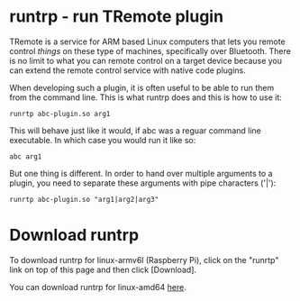# runtrp - run TRemote plugin

TRemote is a service for ARM based Linux computers that lets you remote control *things* on these type of machines, specifically over Bluetooth. There is no limit to what you can remote control on a target device because you can extend the remote control service with native code plugins.

When developing such a plugin, it is often useful to be able to run them from the command line. This is what runtrp does and this is how to use it:


```
runrtp abc-plugin.so arg1
```

This will behave just like it would, if abc was a reguar command line executable. In which case you would run it like so:

```
abc arg1
```

But one thing is different. In order to hand over multiple arguments to a plugin, you need to separate these arguments with pipe characters ('|'): 

```
runrtp abc-plugin.so "arg1|arg2|arg3"
```


# Download runtrp

To download runtrp for linux-armv6l (Raspberry Pi), click on the "runrtp" link on top of this page and then click [Download].

You can download runtrp for linux-amd64 [here](https://github.com/mehrvarz/tremote_plugin/tree/master/bin.linux.AMD64).


